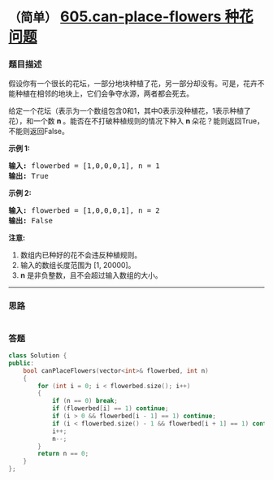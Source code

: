# `（简单）` [605.can-place-flowers 种花问题](https://leetcode-cn.com/problems/can-place-flowers/)

### 题目描述
<p>假设你有一个很长的花坛，一部分地块种植了花，另一部分却没有。可是，花卉不能种植在相邻的地块上，它们会争夺水源，两者都会死去。</p>

<p>给定一个花坛（表示为一个数组包含0和1，其中0表示没种植花，1表示种植了花），和一个数&nbsp;<strong>n&nbsp;</strong>。能否在不打破种植规则的情况下种入&nbsp;<strong>n&nbsp;</strong>朵花？能则返回True，不能则返回False。</p>

<p><strong>示例 1:</strong></p>

<pre><strong>输入:</strong> flowerbed = [1,0,0,0,1], n = 1
<strong>输出:</strong> True
</pre>

<p><strong>示例 2:</strong></p>

<pre><strong>输入:</strong> flowerbed = [1,0,0,0,1], n = 2
<strong>输出:</strong> False
</pre>

<p><strong>注意:</strong></p>

<ol>
	<li>数组内已种好的花不会违反种植规则。</li>
	<li>输入的数组长度范围为 [1, 20000]。</li>
	<li><strong>n</strong> 是非负整数，且不会超过输入数组的大小。</li>
</ol>


---
### 思路
```
```



### 答题
``` C++
class Solution {
public:
    bool canPlaceFlowers(vector<int>& flowerbed, int n) 
    {
        for (int i = 0; i < flowerbed.size(); i++)
        {
            if (n == 0) break;
            if (flowerbed[i] == 1) continue;
            if (i > 0 && flowerbed[i - 1] == 1) continue;
            if (i < flowerbed.size() - 1 && flowerbed[i + 1] == 1) continue;
            i++;
            n--;
        }
        return n == 0;
    }
};
```





